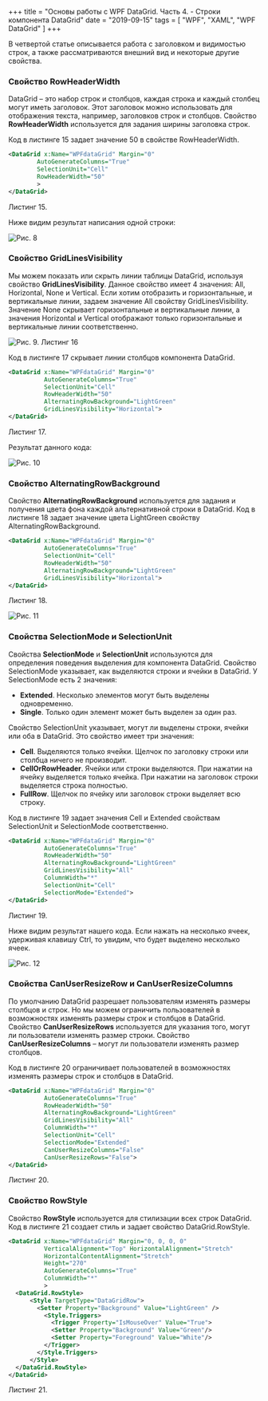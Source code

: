 +++
title = "Основы работы с WPF DataGrid. Часть 4. - Строки компонента DataGrid"
date = "2019-09-15"
tags = [
    "WPF",
    "XAML",
    "WPF DataGrid"
]
+++

В четвертой статье описывается работа с заголовком и видимостью строк, а также рассматриваются внешний вид и некоторые другие свойства. 

<!--more-->

### Свойство RowHeaderWidth
DataGrid – это набор строк и столбцов, каждая строка и каждый столбец могут иметь заголовок. Этот заголовок можно использовать для отображения текста, например, заголовков строк и столбцов.
Свойство **RowHeaderWidth** используется для задания ширины заголовка строк.

Код в листинге 15 задает значение 50 в свойстве RowHeaderWidth.
```xml
<DataGrid x:Name="WPFdataGrid" Margin="0"
        AutoGenerateColumns="True"
        SelectionUnit="Cell"
        RowHeaderWidth="50"
        >
</DataGrid>
```
Листинг 15.

Ниже видим результат написания одной строки:

![Рис. 8](https://i.postimg.cc/pTY5rYyZ/gb0008.jpg)

### Свойство GridLinesVisibility
Мы можем показать или скрыть линии таблицы DataGrid, используя свойство **GridLinesVisibility**. Данное свойство имеет 4 значения: All, Horizontal, None и Vertical. Если хотим отобразить и горизонтальные, и вертикальные линии, задаем значение All свойству GridLinesVisibility. Значение None скрывает горизонтальные и вертикальные линии, а значения Horizontal и Vertical отображают только горизонтальные и вертикальные линии соответственно.

![Рис. 9. Листинг 16](https://i.postimg.cc/Y0rGWGWw/gb0009.jpg)

Код в листинге 17 скрывает линии столбцов компонента DataGrid.
```xml
<DataGrid x:Name="WPFdataGrid" Margin="0"
          AutoGenerateColumns="True"
          SelectionUnit="Cell"
          RowHeaderWidth="50"
          AlternatingRowBackground="LightGreen"
          GridLinesVisibility="Horizontal">
</DataGrid>
```
Листинг 17.

Результат данного кода:

![Рис. 10](https://i.postimg.cc/qRdCpZBq/gb0010.jpg)

### Свойство AlternatingRowBackground
Свойство **AlternatingRowBackground** используется для задания и получения цвета фона каждой альтернативной строки в DataGrid.
Код в листинге 18 задает значение цвета LightGreen свойству AlternatingRowBackground.
```xml
<DataGrid x:Name="WPFdataGrid" Margin="0"
          AutoGenerateColumns="True"
          SelectionUnit="Cell"
          RowHeaderWidth="50"
          AlternatingRowBackground="LightGreen"
          GridLinesVisibility="Horizontal">
</DataGrid>
```
Листинг 18.


![Рис. 11](https://i.postimg.cc/pL4F6LgD/gb0011.jpg)

### Свойства SelectionMode и SelectionUnit
Свойства **SelectionMode** и **SelectionUnit** используются для определения поведения выделения для компонента DataGrid. Свойство SelectionMode указывает, как выделяются строки и ячейки в DataGrid. У SelectionMode есть 2 значения:
* **Extended**. Несколько элементов могут быть выделены одновременно.
* **Single**. Только один элемент может быть выделен за один раз.

Свойство SelectionUnit указывает, могут ли выделены строки, ячейки или оба в DataGrid. Это свойство имеет три значения:
* **Cell**. Выделяются только ячейки. Щелчок по заголовку строки или столбца ничего не производит.
* **CellOrRowHeader**. Ячейки или строки выделяются. При нажатии на ячейку выделяется только ячейка. При нажатии на заголовок строки выделяется строка полностью.
* **FullRow**. Щелчок по ячейку или заголовок строки выделяет всю строку.

Код в листинге 19 задает значения Cell и Extended свойствам SelectionUnit и SelectionMode соответственно.
```xml
<DataGrid x:Name="WPFdataGrid" Margin="0"
          AutoGenerateColumns="True"
          RowHeaderWidth="50"
          AlternatingRowBackground="LightGreen"
          GridLinesVisibility="All"
          ColumnWidth="*"
          SelectionUnit="Cell"
          SelectionMode="Extended">
</DataGrid>
```
Листинг 19.

Ниже видим результат нашего кода. Если нажать на несколько ячеек, удерживая клавишу Ctrl, то увидим, что будет выделено несколько ячеек.

![Рис. 12](https://i.postimg.cc/PqDwskj0/gb0012.jpg)

### Свойства CanUserResizeRow и CanUserResizeColumns
По умолчанию DataGrid разрешает пользователям изменять размеры столбцов и строк. Но мы можем ограничить пользователей в возможностях изменять размеры строк и столбцов в DataGrid.
Свойство **CanUserResizeRows** используется для указания того, могут ли пользователи изменять размер строки. Свойство **CanUserResizeColumns** – могут ли пользователи изменять размер столбцов.

Код в листинге 20 ограничивает пользователей в возможностях изменять размеры строк и столбцов в DataGrid.
```xml
<DataGrid x:Name="WPFdataGrid" Margin="0" 
          AutoGenerateColumns="True"
          RowHeaderWidth="50"
          AlternatingRowBackground="LightGreen"
          GridLinesVisibility="All"
          ColumnWidth="*"
          SelectionUnit="Cell"
          SelectionMode="Extended"
          CanUserResizeColumns="False"
          CanUserResizeRows="False">
</DataGrid>
```
Листинг 20.

### Свойство RowStyle
Свойство **RowStyle** используется для стилизации всех строк DataGrid. 
Код в листинге 21 создает стиль и задает свойство DataGrid.RowStyle.
```xml
<DataGrid x:Name="WPFdataGrid" Margin="0, 0, 0, 0" 
          VerticalAlignment="Top" HorizontalAlignment="Stretch"
          HorizontalContentAlignment="Stretch"
          Height="270"
          AutoGenerateColumns="True"
          ColumnWidth="*"
          >
  <DataGrid.RowStyle>
      <Style TargetType="DataGridRow">
        <Setter Property="Background" Value="LightGreen" />
          <Style.Triggers>
            <Trigger Property="IsMouseOver" Value="True">
            <Setter Property="Background" Value="Green"/>
            <Setter Property="Foreground" Value="White"/>
          </Trigger>
        </Style.Triggers>
      </Style>
  </DataGrid.RowStyle>
</DataGrid>
```
Листинг 21.